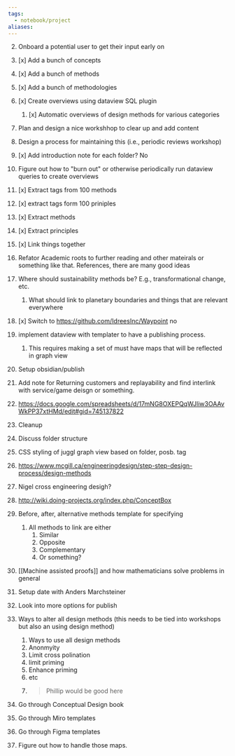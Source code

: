 ```yaml
---
tags:
  - notebook/project
aliases:
---
```




2. Onboard a potential user to get their input early on 
3. [x] Add a bunch of concepts 
4. [x] Add a bunch of methods 
5. [x] Add a bunch of methodologies 
7. [x] Create overviews using dataview SQL plugin

	1. [x] Automatic overviews of design methods for various categories
8. Plan and design a nice workshhop to clear up and add content 
9. Design a process for maintaining this (i.e., periodic reviews workshop)
10. [x] Add introduction note for each folder?  No
11. Figure out how to "burn out" or otherwise periodically run dataview queries to create overviews
12. [x] Extract tags from 100 methods 
13. [x] extract tags form 100 priniples 
14. [x] Extract methods 
15. [x] Extract principles 
16. [x] Link things together 
17. Refator Academic roots to further reading and other mateirals or something like that. References, there are many good ideas 
18. Where should sustainability methods be? E.g., transformational change, etc.
	1. What should link to planetary boundaries and things that are relevant everywhere
19. [x] Switch to https://github.com/IdreesInc/Waypoint no 
20. implement dataview with templater to have a publishing process.
	1. This requires making a set of must have maps that will be reflected in graph view
21. Setup obsidian/publish
22. Add note for Returning customers and replayability and find interlink with service/game deisgn or something.
23. https://docs.google.com/spreadsheets/d/17mNG8OXEPQqWJliw3OAAvWkPP37xtHMd/edit#gid=745137822
24. Cleanup
25. Discuss folder structure 
26. CSS styling of juggl graph view based on folder, posb. tag
27. https://www.mcgill.ca/engineeringdesign/step-step-design-process/design-methods
28. Nigel cross engineering desigh? 
29. http://wiki.doing-projects.org/index.php/ConceptBox
30. Before, after, alternative methods template for specifying 
	1. All methods to link are either 
		1. Similar 
		2. Opposite 
		3. Complementary 
		4. Or something?
31. [[Machine assisted proofs]] and how mathematicians solve problems in general 
32. Setup date with Anders Marchsteiner 
33. Look into more options for publish 
34. Ways to alter all design methods (this needs to be tied into workshops but also an using design method)
	1. Ways to use all design methods 
	2. Anonmyity 
	3. Limit cross polination 
	4. limit priming 
	5. Enhance priming 
	6. etc
	7. >Phillip would be good here 
35. Go through Conceptual Design book
36. Go through Miro templates 
37. Go through Figma templates
38. Figure out how to handle those maps.